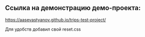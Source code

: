 ## Ссылка на демонстрацию демо-проекта:
https://aasevastyanov.github.io/trips-test-project/

Для удобств добавил свой reset.css
